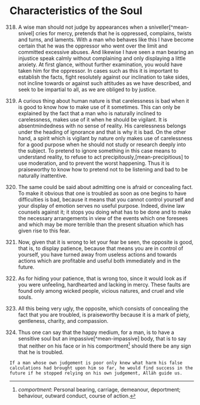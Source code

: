 
# Characteristics of the Soul

318. A wise man should not judge by appearances when a sniveller[^mean-snivel]
cries for mercy, pretends that he is oppressed, complains, twists and turns,
and laments. With a man who behaves like this I have become certain that he
was the oppressor who went over the limit and committed excessive abuses. And
likewise I have seen a man bearing an injustice speak calmly without
complaining and only displaying a little anxiety. At first glance, without
further examination, you would have taken him for the oppressor. In cases such
as this it is important to establish the facts, fight resolutely against our
inclination to take sides, not incline towards or against such attitudes as we
have described, and seek to be impartial to all, as we are obliged to by
justice.

<!-- TODO Double check first sentence -->

319. A curious thing about human nature is that carelessness is bad when it is
good to know how to make use of it sometimes. This can only be explained by
the fact that a man who is naturally inclined to carelessness, makes use of it
when he should be vigilant. It is absentmindedness with no sense of reality.
His carelessness belongs under the heading of ignorance and that is why it is
bad. On the other hand, a spirit which is vigilant by nature only makes use of
carelessness for a good purpose when he should not study or research deeply
into the subject. To pretend to ignore something in this case means to
understand reality, to refuse to act precipitously,[mean-precipitious] to use
moderation, and to prevent the worst happening. Thus it is praiseworthy to
know how to pretend not to be listening and bad to be naturally inattentive.

320. The same could be said about admitting one is afraid or concealing fact.
To make it obvious that one is troubled as soon as one begins to have
difficulties is bad, because it means that you cannot control yourself and
your display of emotion serves no useful purpose. Indeed, divine law counsels
against it; it stops you doing what has to be done and to make the necessary
arrangements in view of the events which one foresees and which may be more
terrible than the present situation which has given rise to this fear.

321. Now, given that it is wrong to let your fear be seen, the opposite is
good, that is, to display patience, because that means you are in control of
yourself, you have turned away from useless actions and towards actions which
are profitable and useful both immediately and in the future.

322. As for hiding your patience, that is wrong too, since it would look as if
you were unfeeling, hardhearted and lacking in mercy. These faults are found
only among wicked people, vicious natures, and cruel and vile souls.

323. All this being very ugly, the opposite, which consists of concealing the
fact that you are troubled, is praiseworthy because it is a mark of piety,
gentleness, charity, and compassion.

324. Thus one can say that the happy medium, for a man, is to have a sensitive
soul but an impassive[^mean-impassive] body, that is to say that neither on his face or in his
comportment[^mean-comportment] should there be any sign that he is troubled.

    If a man whose own judgement is poor only knew what harm his false
    calculations had brought upon him so far, he would find success in the
    future if he stopped relying on his own judgement, Allāh guide us.

[^mean-comportment]: _comportment_: Personal bearing, carriage, demeanour, deportment; behaviour, outward conduct, course of action.